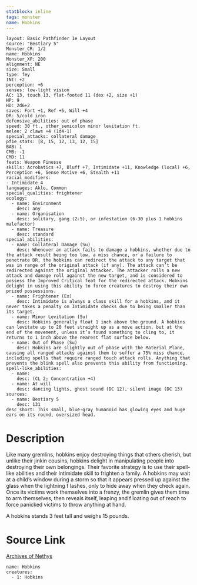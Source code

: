 ```yaml
---
statblock: inline
tags: monster
name: Hobkins
---
```

```statblock
layout: Basic Pathfinder 1e Layout
source: "Bestiary 5"
Monster_CR: 1/2
name: Hobkins
Monster_XP: 200
alignment: NE
size: Small
type: fey
INI: +2
perception: +6
senses: low-light vision
AC: 13, touch 13, flat-footed 11 (dex +2, size +1)
HP: 9
HD: 2d6+2
saves: Fort +1, Ref +5, Will +4
DR: 5/cold iron
defensive_abilities: out of phase
speed: 30 ft., other_semicolon minor levitation ft.
melee: 2 claws +4 (1d4-1)
special_attacks: collateral damage
pf1e_stats: [8, 15, 12, 13, 12, 15]
BAB: 1
CMB: -1
CMD: 11
feats: Weapon Finesse
skills: Acrobatics +7, Bluff +7, Intimidate +11, Knowledge (local) +6, Perception +6, Sense Motive +6, Stealth +11
racial_modifiers:
- Intimidate 4
languages: Aklo, Common
special_qualities: frightener
ecology:
  - name: Environment
    desc: any
  - name: Organisation
    desc: solitary, gang (2-5), or infestation (6-30 plus 1 hobkins malefactor)
  - name: Treasure
    desc: standard
special_abilities:
  - name: Collateral Damage (Su)
    desc: Whenever an attack fails to damage a hobkins, whether due to the attack result being too low, a miss chance, or a failure to penetrate DR, the hobkins can redirect the attack to any target that was in range of the original attack (if any). The attack can’t be redirected against the original attacker. The attacker rolls a new attack and damage roll against the new target, and is considered to possess the Improved Critical feat for the redirected attack. Hobkins delight in using this ability to force creatures to destroy their own prized possessions.
  - name: Frightener (Ex)
    desc: Intimidate is always a class skill for a hobkins, and it never takes a penalty on Intimidate checks due to being smaller than its target.
  - name: Minor Levitation (Su)
    desc: Hobkins generally float 1 inch above the ground. A hobkins can levitate up to 20 feet straight up as a move action, but at the end of the movement, unless it’s found something to cling to, it returns to 1 inch above the nearest flat surface below.
  - name: Out of Phase (Su)
    desc: Hobkins are slightly out of phase with the Material Plane, causing all ranged attacks against them to suffer a 75% miss chance, including spells that require ranged touch attack rolls. Anything that prevents the blink spell also prevents this ability from functioning.
spell-like_abilities:
  - name:
    desc: (CL 2; Concentration +4)
  - name: At will
    desc: dancing lights, ghost sound (DC 12), silent image (DC 13)
sources:
  - name: Bestiary 5
    desc: 131
desc_short: This small, blue-gray humanoid has glowing eyes and huge ears on its round, oversized head.
```
# Description
Like many gremlins, hobkins enjoy destroying things that others cherish, but unlike their jinkin cousins, hobkins delight in manipulating people into destroying their own belongings. Their favorite strategy is to use their spell-like abilities and their Intimidate skill to frighten a family. A hobkins may wait at a child’s window during a storm so that it appears pressed up against the glass when the lightning f lashes, only to hide away when they check again. Once its victims work themselves into a frenzy, the gremlin gives them time to arm themselves, then reveals itself, leaping and f loating out of reach to force panicked victims to throw anything at hand.

 A hobkins stands 3 feet tall and weighs 15 pounds.
# Source Link
[Archives of Nethys](https://aonprd.com/MonsterDisplay.aspx?ItemName=Hobkins)
```encounter-table
name: Hobkins
creatures:
  - 1: Hobkins
```
